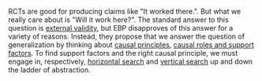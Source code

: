 RCTs are good for producing claims like "It worked there.". But what we really care about is "Will it work here?". The standard answer to this question is [external validity](#the-standard-solution-external-validity), but EBP disapproves of this answer for a variety of reasons. Instead, they propose that we answer the question of generalization by thinking about [causal principles](#causal-principle), [causal roles and support factors](#causal-role-and-support-factors). To find support factors and the right causal principle, we must engage in, respectively, [horizontal search](#horizontal-search) and [vertical search](#vertical-search) up and down the ladder of abstraction.
